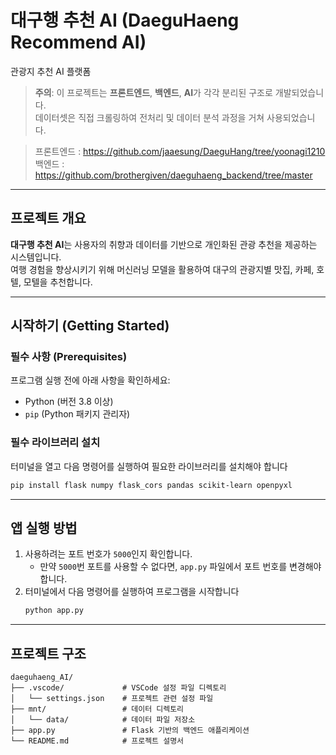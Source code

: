# **대구행 추천 AI (DaeguHaeng Recommend AI)**  
관광지 추천 AI 플랫폼

> **주의**: 이 프로젝트는 **프론트엔드**, **백엔드**, **AI**가 각각 분리된 구조로 개발되었습니다.  
> 데이터셋은 직접 크롤링하여 전처리 및 데이터 분석 과정을 거쳐 사용되었습니다.

> 프론트엔드 : https://github.com/jaaesung/DaeguHang/tree/yoonagi1210
> 백엔드 : https://github.com/brothergiven/daeguhaeng_backend/tree/master
---

## **프로젝트 개요**  
**대구행 추천 AI**는 사용자의 취향과 데이터를 기반으로 개인화된 관광 추천을 제공하는 시스템입니다.  
여행 경험을 향상시키기 위해 머신러닝 모델을 활용하여 대구의 관광지별 맛집, 카페, 호텔, 모텔을 추천합니다.

---

## **시작하기 (Getting Started)**  

### **필수 사항 (Prerequisites)**  
프로그램 실행 전에 아래 사항을 확인하세요:
- Python (버전 3.8 이상)
- `pip` (Python 패키지 관리자)

### **필수 라이브러리 설치**  
터미널을 열고 다음 명령어를 실행하여 필요한 라이브러리를 설치해야 합니다
```bash
pip install flask numpy flask_cors pandas scikit-learn openpyxl
```
---

## **앱 실행 방법**  
1. 사용하려는 포트 번호가 `5000`인지 확인합니다.  
   - 만약 `5000`번 포트를 사용할 수 없다면, `app.py` 파일에서 포트 번호를 변경해야 합니다.
2. 터미널에서 다음 명령어를 실행하여 프로그램을 시작합니다
   ```bash
   python app.py
   ```

---

## **프로젝트 구조**
```plaintext
daeguhaeng_AI/
├── .vscode/             # VSCode 설정 파일 디렉토리
│   └── settings.json    # 프로젝트 관련 설정 파일
├── mnt/                 # 데이터 디렉토리
│   └── data/            # 데이터 파일 저장소
├── app.py               # Flask 기반의 백엔드 애플리케이션
└── README.md            # 프로젝트 설명서

